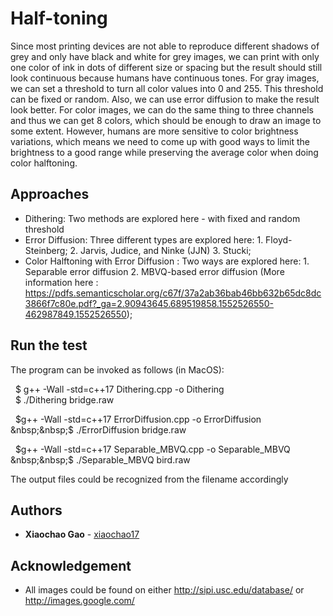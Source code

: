 # Half-toning

Since most printing devices are not able to reproduce different shadows of grey and only have black and white for grey images, we can print with only one color of ink in dots of different size or spacing but the result should still look continuous because humans have continuous tones. For gray images, we can set a threshold to turn all color values into 0 and 255. This threshold can be fixed or random. Also, we can use error diffusion to make the result look better. For color images, we can do the same thing to three channels and thus we can get 8 colors, which should be enough to draw an image to some extent. However, humans are more sensitive to color brightness variations, which means we need to come up with good ways to limit the brightness to a good range while preserving the average color when doing color halftoning.


## Approaches

* Dithering: Two methods are explored here - with fixed and random threshold  
* Error Diffusion: Three different types are explored here: 1. Floyd-Steinberg; 2. Jarvis, Judice, and Ninke (JJN) 3. Stucki;  
* Color Halftoning with Error Diffusion : Two ways are explored here: 1. Separable error diffusion 2. MBVQ-based error diffusion (More information here : https://pdfs.semanticscholar.org/c67f/37a2ab36bab46bb632b65dc8dc3866f7c80e.pdf?_ga=2.90943645.689519858.1552526550-462987849.1552526550);


## Run the test

The program can be invoked as follows (in MacOS):  

&nbsp;&nbsp;$ g++ -Wall -std=c++17 Dithering.cpp -o Dithering  
&nbsp;&nbsp;$ ./Dithering bridge.raw  

&nbsp;&nbsp;$g++ -Wall -std=c++17 ErrorDiffusion.cpp -o ErrorDiffusion  
&nbsp;&nbsp;$ ./ErrorDiffusion bridge.raw   

&nbsp;&nbsp;$g++ -Wall -std=c++17 Separable_MBVQ.cpp -o Separable_MBVQ  
&nbsp;&nbsp;$ ./Separable_MBVQ bird.raw  

The output files could be recognized from the filename accordingly


## Authors

* **Xiaochao Gao** - [xiaochao17](https://github.com/xiaochao17)

## Acknowledgement 

* All images could be found on either http://sipi.usc.edu/database/ or http://images.google.com/
